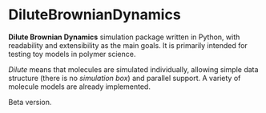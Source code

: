 # DiluteBrownianDynamics

**Dilute Brownian Dynamics** simulation package written in Python, with readability and extensibility as the main goals.
It is primarily intended for testing toy models in polymer science.

*Dilute* means that molecules are simulated individually, allowing simple data structure (there is no *simulation box*) and
parallel support. A variety of molecule models are already implemented.

Beta version.
